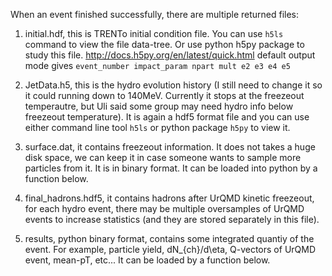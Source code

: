 
When an event finished successfully, there are multiple returned files:


1) initial.hdf, this is TRENTo initial condition file. You can use `h5ls` command to view the file data-tree. 
Or use python h5py package to study this file. 
	http://docs.h5py.org/en/latest/quick.html
default output mode gives
`event_number impact_param npart mult e2 e3 e4 e5`
	
2) JetData.h5, this is the hydro evolution history (I still need to change it so it could running down to 140MeV. 
Currently it stops at the freezeout temperautre, but Uli said some group may need hydro info below freezeout temperature). 
It is again a hdf5 format file and you can use either command line tool `h5ls` or python package `h5py` to view it.

3) surface.dat, it contains freezeout information. It does not takes a huge disk space, we can keep it in case 
someone wants to sample more particles from it. It is in binary format. It can be loaded into python by a function below.

4) final_hadrons.hdf5, it contains hadrons after UrQMD kinetic freezeout, for each hydro event, there may be 
multiple oversamples of UrQMD events to increase statistics (and they are stored separately in this file).

5) results, python binary format, contains some integrated quantiy of the event. For example, particle yield, 
dN_{ch}/d\eta, Q-vectors of UrQMD event, mean-pT, etc... It can be loaded by a function below.

